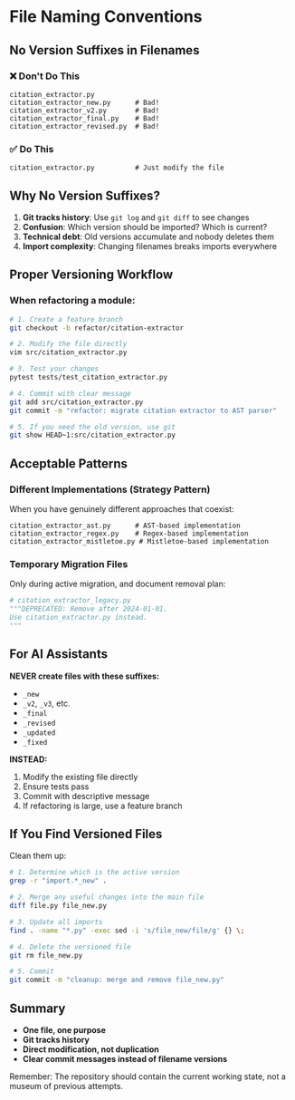 # File Naming Conventions

## No Version Suffixes in Filenames

### ❌ Don't Do This
```
citation_extractor.py
citation_extractor_new.py      # Bad!
citation_extractor_v2.py       # Bad!
citation_extractor_final.py    # Bad!
citation_extractor_revised.py  # Bad!
```

### ✅ Do This
```
citation_extractor.py          # Just modify the file
```

## Why No Version Suffixes?

1. **Git tracks history**: Use `git log` and `git diff` to see changes
2. **Confusion**: Which version should be imported? Which is current?
3. **Technical debt**: Old versions accumulate and nobody deletes them
4. **Import complexity**: Changing filenames breaks imports everywhere

## Proper Versioning Workflow

### When refactoring a module:

```bash
# 1. Create a feature branch
git checkout -b refactor/citation-extractor

# 2. Modify the file directly
vim src/citation_extractor.py

# 3. Test your changes
pytest tests/test_citation_extractor.py

# 4. Commit with clear message
git add src/citation_extractor.py
git commit -m "refactor: migrate citation extractor to AST parser"

# 5. If you need the old version, use git
git show HEAD~1:src/citation_extractor.py
```

## Acceptable Patterns

### Different Implementations (Strategy Pattern)
When you have genuinely different approaches that coexist:
```
citation_extractor_ast.py      # AST-based implementation
citation_extractor_regex.py    # Regex-based implementation
citation_extractor_mistletoe.py # Mistletoe-based implementation
```

### Temporary Migration Files
Only during active migration, and document removal plan:
```python
# citation_extractor_legacy.py
"""DEPRECATED: Remove after 2024-01-01.
Use citation_extractor.py instead.
"""
```

## For AI Assistants

**NEVER create files with these suffixes:**
- `_new`
- `_v2`, `_v3`, etc.
- `_final`
- `_revised`
- `_updated`
- `_fixed`

**INSTEAD:**
1. Modify the existing file directly
2. Ensure tests pass
3. Commit with descriptive message
4. If refactoring is large, use a feature branch

## If You Find Versioned Files

Clean them up:
```bash
# 1. Determine which is the active version
grep -r "import.*_new" .

# 2. Merge any useful changes into the main file
diff file.py file_new.py

# 3. Update all imports
find . -name "*.py" -exec sed -i 's/file_new/file/g' {} \;

# 4. Delete the versioned file
git rm file_new.py

# 5. Commit
git commit -m "cleanup: merge and remove file_new.py"
```

## Summary

- **One file, one purpose**
- **Git tracks history**
- **Direct modification, not duplication**
- **Clear commit messages instead of filename versions**

Remember: The repository should contain the current working state, not a museum of previous attempts.
